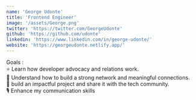 ```yaml
---
name: 'George Udonte'
title: 'Frontend Engineer'
image: '/assets/George.png'
twitter: 'https://twitter.com/GeorgeUdonte'
github: 'https://github.com/udonte'
linkedin: 'https://www.linkedin.com/in/george-udonte/'
website: 'https://georgeudonte.netlify.app/'
---
```


<div> Goals : </br>
  ⭐ Learn how developer advocacy and relations work.</br>
  🤝 Understand how to build a strong network and meaningful connections.</br>
  💪 build an impactful project and share it with the tech community.</br>
  🎙️ Enhance my communication skills</br>
</div>
